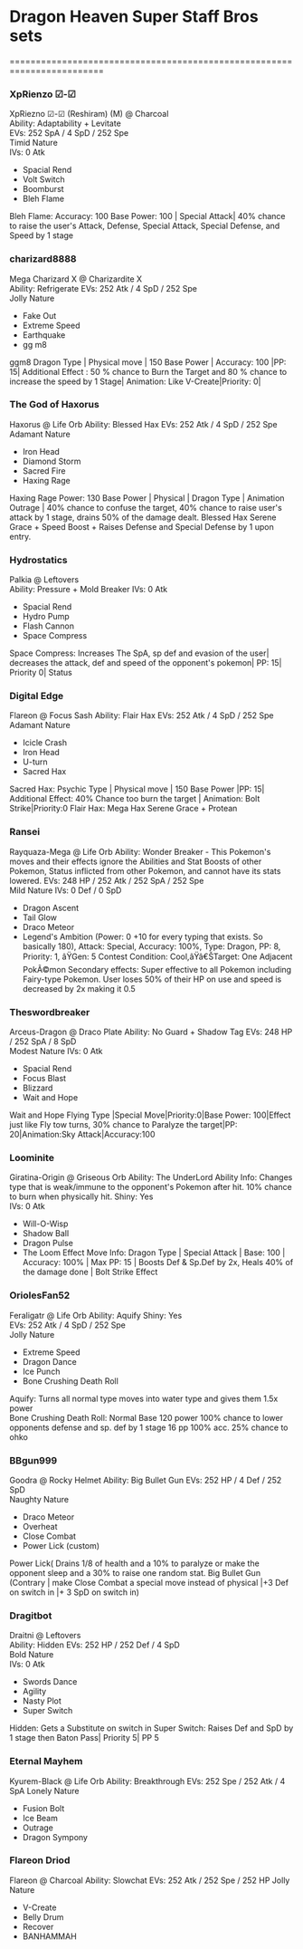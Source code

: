 # Dragon Heaven Super Staff Bros sets
========================================================================

### XpRienzo ☑-☑
XpRiezno ☑-☑ (Reshiram) (M) @ Charcoal  
Ability: Adaptability + Levitate  
EVs: 252 SpA / 4 SpD / 252 Spe  
Timid Nature  
IVs: 0 Atk  
- Spacial Rend  
- Volt Switch  
- Boomburst
- Bleh Flame

Bleh Flame: Accuracy: 100 Base Power: 100 | Special Attack| 40% chance to raise the user's Attack, Defense, Special Attack, Special Defense, and Speed by 1 stage

### charizard8888
Mega Charizard X @ Charizardite X  
Ability: Refrigerate
EVs: 252 Atk / 4 SpD / 252 Spe  
Jolly Nature  
- Fake Out
- Extreme Speed
- Earthquake 
- gg m8
 
ggm8  Dragon Type | Physical move | 150 Base Power | Accuracy: 100 |PP: 15| Additional Effect : 50 % chance to Burn the Target and 80 % chance to increase the speed by 1 Stage| Animation: Like V-Create|Priority: 0|

### The God of Haxorus 
Haxorus @ Life Orb
Ability: Blessed Hax
EVs: 252 Atk / 4 SpD / 252 Spe  
Adamant Nature  
- Iron Head
- Diamond Storm
- Sacred Fire
- Haxing Rage 

Haxing Rage Power: 130 Base Power | Physical | Dragon Type | Animation Outrage | 40% chance to confuse the target, 40% chance to raise user's attack by 1 stage, drains 50% of the damage dealt.
Blessed Hax Serene Grace + Speed Boost + Raises Defense and Special Defense by 1 upon entry.

### Hydrostatics
Palkia @ Leftovers  
Ability: Pressure + Mold Breaker
IVs: 0 Atk  
- Spacial Rend  
- Hydro Pump  
- Flash Cannon  
- Space Compress

Space Compress: Increases The SpA, sp def and evasion of the user| decreases the attack, def and speed of the opponent's pokemon| 
PP: 15| Priority 0| Status

### Digital Edge 
Flareon @ Focus Sash
Ability: Flair Hax
EVs: 252 Atk / 4 SpD / 252 Spe  
Adamant Nature  
- Icicle Crash  
- Iron Head  
- U-turn  
- Sacred Hax 

Sacred Hax: Psychic Type | Physical move | 150 Base Power |PP: 15| Additional Effect: 40% Chance too burn the target | Animation: Bolt Strike|Priority:0
Flair Hax: Mega Hax Serene Grace +  Protean

### Ransei
Rayquaza-Mega @ Life Orb
Ability: Wonder Breaker - This Pokemon's moves and their effects ignore the Abilities and Stat Boosts of other Pokemon, Status inflicted from other Pokemon, and cannot have its stats lowered.
EVs: 248 HP / 252 Atk / 252 SpA / 252 Spe  
Mild Nature
IVs: 0 Def / 0 SpD
- Dragon Ascent  
- Tail Glow  
- Draco Meteor  
- Legend's Ambition (Power: 0 +10 for every typing that exists. So basically 180), Attack: Special, Accuracy: 100%, Type: Dragon, PP: 8, Priority: 1, âŸGen: 5 Contest Condition: Cool,âŸâ€ŠTarget: One Adjacent PokÃ©mon
Secondary effects: Super effective to all Pokemon including Fairy-type Pokemon. User loses 50% of their HP on use and speed is decreased by 2x making it 0.5

### Theswordbreaker
Arceus-Dragon @ Draco Plate
Ability: No Guard + Shadow Tag
EVs: 248 HP / 252 SpA / 8 SpD  
Modest Nature
IVs: 0 Atk  
- Spacial Rend  
- Focus Blast  
- Blizzard  
- Wait and Hope
 
Wait and Hope Flying Type |Special Move|Priority:0|Base Power: 100|Effect just like Fly tow turns, 30% chance to Paralyze the target|PP: 20|Animation:Sky Attack|Accuracy:100

### Loominite
Giratina-Origin @ Griseous Orb
Ability: The UnderLord
Ability Info: Changes type that is weak/immune to  the opponent's Pokemon after hit. 10% chance to burn when physically hit. 
Shiny: Yes  
IVs: 0 Atk  
- Will-O-Wisp  
- Shadow Ball  
- Dragon Pulse  
- The Loom Effect
Move Info: Dragon Type | Special Attack | Base: 100 | Accuracy: 100% | Max PP: 15 | Boosts Def & Sp.Def by 2x, Heals 40% of the damage done | Bolt Strike Effect

### OriolesFan52
Feraligatr @ Life Orb
Ability: Aquify
Shiny: Yes  
EVs: 252 Atk / 4 SpD / 252 Spe  
Jolly Nature  
- Extreme Speed 
- Dragon Dance  
- Ice Punch  
- Bone Crushing Death Roll     

Aquify: Turns all normal type moves into water type and gives them 1.5x power   
Bone Crushing Death Roll: Normal Base 120 power 100% chance to lower opponents defense and sp. def by 1 stage 16 pp 100% acc. 25% chance to ohko   


### BBgun999
Goodra @ Rocky Helmet
Ability: Big Bullet Gun 
EVs: 252 HP / 4 Def / 252 SpD  
Naughty Nature  
- Draco Meteor  
- Overheat  
- Close Combat
- Power Lick (custom) 

Power Lick( Drains 1/8 of health and a 10% to paralyze or make the opponent sleep and a 30% to raise one random stat.
Big Bullet Gun (Contrary | make Close Combat a special move instead of physical |+3 Def on switch in |+ 3 SpD on switch in)


### Dragitbot
Draitni @ Leftovers  
Ability: Hidden 
EVs: 252 HP / 252 Def / 4 SpD  
Bold Nature  
IVs: 0 Atk  
- Swords Dance  
- Agility  
- Nasty Plot
- Super Switch

Hidden: Gets a Substitute on switch in
Super Switch: Raises Def and SpD by 1 stage then Baton Pass| Priority 5| PP 5

### Eternal Mayhem
Kyurem-Black @ Life Orb
Ability: Breakthrough
EVs: 252 Spe / 252 Atk / 4 SpA
Lonely Nature
- Fusion Bolt
- Ice Beam
- Outrage
- Dragon Sympony

### Flareon Driod
Flareon @ Charcoal
Ability: Slowchat
EVs: 252 Atk / 252 Spe / 252 HP
Jolly Nature
- V-Create
- Belly Drum
- Recover
- BANHAMMAH
